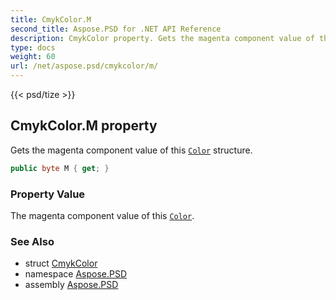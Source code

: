 ```yaml
---
title: CmykColor.M
second_title: Aspose.PSD for .NET API Reference
description: CmykColor property. Gets the magenta component value of this Color structure
type: docs
weight: 60
url: /net/aspose.psd/cmykcolor/m/
---
```

{{< psd/tize >}}
## CmykColor.M property

Gets the magenta component value of this [`Color`](../../color/) structure.

```csharp
public byte M { get; }
```

### Property Value

The magenta component value of this [`Color`](../../color/).

### See Also

* struct [CmykColor](../)
* namespace [Aspose.PSD](../../cmykcolor/)
* assembly [Aspose.PSD](../../../)


